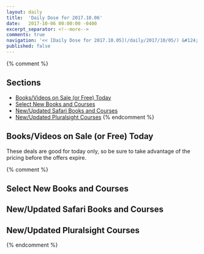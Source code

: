 ```yaml
---
layout: daily
title:  'Daily Dose for 2017.10.06'
date:   2017-10-06 00:00:00 -0400
excerpt_separator: <!--more-->
comments: true
navigation: '<< [Daily Dose for 2017.10.05](/daily/2017/10/05/) &#124; [Oct 2017](/daily/2017/10/) &#124; [2017](/daily/2017/) &#124; Daily Dose for 2017.10.07 >>'
published: false
---
```

{% comment %}
## Sections
* [Books/Videos on Sale (or Free) Today](#sale)
* [Select New Books and Courses](#select)
* [New/Updated Safari Books and Courses](#safari-new)
* [New/Updated Pluralsight Courses](#pluralsight-new)
{% endcomment %}

## <a name="sale"></a>Books/Videos on Sale (or Free) Today ##
These deals are good for today only, so be sure to take advantage of the pricing before the offers expire.

{% comment %}
## <a name="select"></a>Select New Books and Courses ##

## <a name="safari-new"></a>New/Updated Safari Books and Courses ## 

## <a name="pluralsight-new"></a>New/Updated Pluralsight Courses ## 
{% endcomment %}
